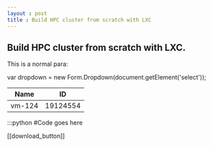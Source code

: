 ```yaml
---
layout : post
title : Build HPC cluster from scratch with LXC
---
```


Build HPC cluster from scratch with LXC.
---

This is a normal para:

var dropdown = new Form.Dropdown(document.getElement('select'));


 Name          | ID
 ------------- | ---------------
 vm-124        | 19124554
 
 :::python
 #Code goes here
 
 
 [[download_button]]
 
 
